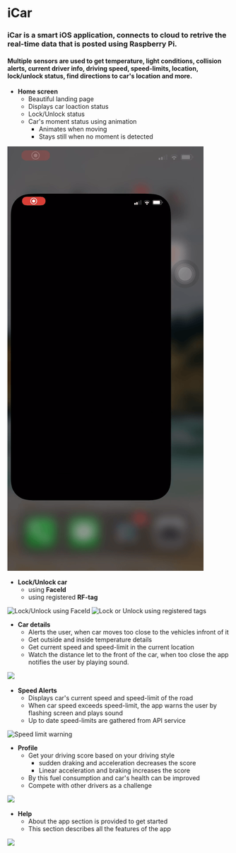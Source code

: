 # iCar

### iCar is a smart iOS application, connects to cloud to retrive the real-time data that is posted using Raspberry Pi. 
#### Multiple sensors are used to get temperature, light conditions, collision alerts, current driver info, driving speed, speed-limits, location, lock/unlock status, find directions to car's location and more.

- **Home screen** 
  - Beautiful landing page
  - Displays car loaction status 
  - Lock/Unlock status
  - Car's moment status using animation
    - Animates when moving
    - Stays still when no moment is detected

![](gif/home.gif "Homescreen")

- **Lock/Unlock car**
  - using **FaceId**
  - using registered **RF-tag**

![](gif/faceid_lock:unlock.gif "Lock/Unlock using FaceId")        ![](gif/card_lock:unlock.gif "Lock or Unlock using registered tags")

- **Car details**
  - Alerts the user, when car moves too close to the vehicles infront of it
  - Get outside and inside temperature details
  - Get current speed and speed-limit in the current location
  - Watch the distance let to the front of the car, when too close the app notifies the user by playing sound.

![](gif/moredetails.gif)

- **Speed Alerts**
  - Displays car's current speed and speed-limit of the road
  - When car speed exceeds speed-limit, the app warns the user by flashing screen and plays sound
  - Up to date speed-limits are gathered from API service

![](gif/speedalert.gif "Speed limit warning")

- **Profile**
  - Get your driving score based on your driving style
    - sudden draking and acceleration decreases the score
    - Linear acceleration and braking increases the score 
  - By this fuel consumption and car's health can be improved
  - Compete with other drivers as a challenge
  
![](gif/speed.gif)


- **Help**
  - About the app section is provided to get started
  - This section describes all the features of the app 
  
![](gif/help.gif)

